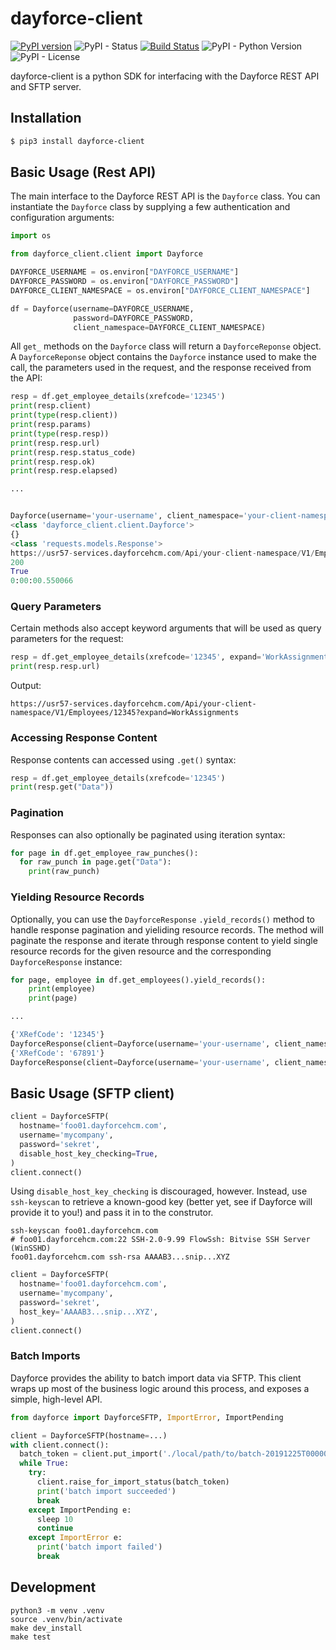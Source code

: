 # dayforce-client
[![PyPI version](https://badge.fury.io/py/dayforce-client.svg)](https://badge.fury.io/py/dayforce-client)
![PyPI - Status](https://img.shields.io/pypi/status/dayforce-client)
[![Build Status](https://travis-ci.com/goodeggs/dayforce-client.svg?branch=master)](https://travis-ci.com/goodeggs/dayforce-client.svg?branch=master)
![PyPI - Python Version](https://img.shields.io/pypi/pyversions/dayforce-client)
![PyPI - License](https://img.shields.io/pypi/l/dayforce-client)

dayforce-client is a python SDK for interfacing with the Dayforce REST API and SFTP server.

## Installation

```bash
$ pip3 install dayforce-client
```

## Basic Usage (Rest API)

The main interface to the Dayforce REST API is the `Dayforce` class. You can instantiate the `Dayforce` class by supplying a few authentication and configuration arguments:

```python
import os

from dayforce_client.client import Dayforce

DAYFORCE_USERNAME = os.environ["DAYFORCE_USERNAME"]
DAYFORCE_PASSWORD = os.environ["DAYFORCE_PASSWORD"]
DAYFORCE_CLIENT_NAMESPACE = os.environ["DAYFORCE_CLIENT_NAMESPACE"]

df = Dayforce(username=DAYFORCE_USERNAME,
              password=DAYFORCE_PASSWORD,
              client_namespace=DAYFORCE_CLIENT_NAMESPACE)
```

All `get_` methods on the `Dayforce` class will return a `DayforceReponse` object. A `DayforceReponse` object contains the `Dayforce` instance used to make the call, the parameters used in the request, and the response received from the API:

```python
resp = df.get_employee_details(xrefcode='12345')
print(resp.client)
print(type(resp.client))
print(resp.params)
print(type(resp.resp))
print(resp.resp.url)
print(resp.resp.status_code)
print(resp.resp.ok)
print(resp.resp.elapsed)

...


Dayforce(username='your-username', client_namespace='your-client-namespace', dayforce_release=57, api_version='V1', url='https://usr57-services.dayforcehcm.com/Api/your-client-namespace/V1')
<class 'dayforce_client.client.Dayforce'>
{}
<class 'requests.models.Response'>
https://usr57-services.dayforcehcm.com/Api/your-client-namespace/V1/Employees/12345
200
True
0:00:00.550066
```

### Query Parameters

Certain methods also accept keyword arguments that will be used as query parameters for the request:

```python
resp = df.get_employee_details(xrefcode='12345', expand='WorkAssignments')
print(resp.resp.url)
```

Output:
```
https://usr57-services.dayforcehcm.com/Api/your-client-namespace/V1/Employees/12345?expand=WorkAssignments
```

### Accessing Response Content

Response contents can accessed using `.get()` syntax:

```python
resp = df.get_employee_details(xrefcode='12345')
print(resp.get("Data"))
```

### Pagination

Responses can also optionally be paginated using iteration syntax:

```python
for page in df.get_employee_raw_punches():
  for raw_punch in page.get("Data"):
    print(raw_punch)
```

### Yielding Resource Records

Optionally, you can use the `DayforceResponse` `.yield_records()` method to handle response pagination and yieliding resource records. The method will paginate the response and iterate through response content to yield single resource records for the given resource and the corresponding `DayforceResponse` instance:

```python
for page, employee in df.get_employees().yield_records():
    print(employee)
    print(page)

...

{'XRefCode': '12345'}
DayforceResponse(client=Dayforce(username='your-username', client_namespace='your-client-namespace', dayforce_release=57, api_version='V1', url='https://usr57-services.dayforcehcm.com/Api/your-client-namespace/V1'), params={}, resp=<Response [200]>)
{'XRefCode': '67891'}
DayforceResponse(client=Dayforce(username='your-username', client_namespace='your-client-namespace', dayforce_release=57, api_version='V1', url='https://usr57-services.dayforcehcm.com/Api/your-client-namespace/V1'), params={}, resp=<Response [200]>)
```

## Basic Usage (SFTP client)

```python
client = DayforceSFTP(
  hostname='foo01.dayforcehcm.com',
  username='mycompany',
  password='sekret',
  disable_host_key_checking=True,
)
client.connect()
```

Using `disable_host_key_checking` is discouraged, however. Instead, use `ssh-keyscan` to retrieve a known-good key (better yet, see if Dayforce will provide it to you!) and pass it in to the construtor.

```shell
ssh-keyscan foo01.dayforcehcm.com
# foo01.dayforcehcm.com:22 SSH-2.0-9.99 FlowSsh: Bitvise SSH Server (WinSSHD)
foo01.dayforcehcm.com ssh-rsa AAAAB3...snip...XYZ
```

```python
client = DayforceSFTP(
  hostname='foo01.dayforcehcm.com',
  username='mycompany',
  password='sekret',
  host_key='AAAAB3...snip...XYZ',
)
client.connect()
```

### Batch Imports

Dayforce provides the ability to batch import data via SFTP. This client wraps up most of the business logic around this process, and exposes a simple, high-level API.

```python
from dayforce import DayforceSFTP, ImportError, ImportPending

client = DayforceSFTP(hostname=...)
with client.connect():
  batch_token = client.put_import('./local/path/to/batch-20191225T000000.csv', type='KpiTargetImport')
  while True:
    try:
      client.raise_for_import_status(batch_token)
      print('batch import succeeded')
      break
    except ImportPending e:
      sleep 10
      continue
    except ImportError e:
      print('batch import failed')
      break
```

## Development

```shell
python3 -m venv .venv
source .venv/bin/activate
make dev_install
make test
```
